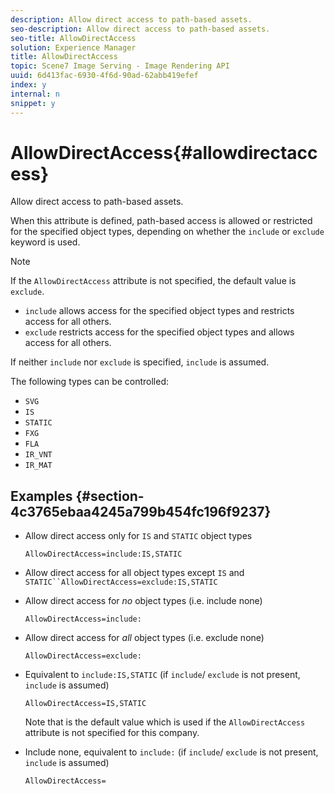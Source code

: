 ```yaml
---
description: Allow direct access to path-based assets.
seo-description: Allow direct access to path-based assets.
seo-title: AllowDirectAccess
solution: Experience Manager
title: AllowDirectAccess
topic: Scene7 Image Serving - Image Rendering API
uuid: 6d413fac-6930-4f6d-90ad-62abb419efef
index: y
internal: n
snippet: y
---
```


# AllowDirectAccess{#allowdirectaccess}

Allow direct access to path-based assets.

When this attribute is defined, path-based access is allowed or restricted for the specified object types, depending on whether the `include` or `exclude` keyword is used.

>[!NOTE]
>
>If the `AllowDirectAccess` attribute is not specified, the default value is `exclude`.

* `include` allows access for the specified object types and restricts access for all others. 
* `exclude` restricts access for the specified object types and allows access for all others.

If neither `include` nor `exclude` is specified, `include` is assumed.

The following types can be controlled:

* `SVG` 
* `IS` 
* `STATIC` 
* `FXG` 
* `FLA` 
* `IR_VNT` 
* `IR_MAT`

## Examples {#section-4c3765ebaa4245a799b454fc196f9237}

* Allow direct access only for `IS` and `STATIC` object types

  `AllowDirectAccess=include:IS,STATIC`

* Allow direct access for all object types except `IS` and `STATIC``AllowDirectAccess=exclude:IS,STATIC`

* Allow direct access for *no* object types (i.e. include none)

  `AllowDirectAccess=include:`

* Allow direct access for *all* object types (i.e. exclude none)

  `AllowDirectAccess=exclude:`

* Equivalent to `include:IS,STATIC` (if `include`/ `exclude` is not present, `include` is assumed)

  `AllowDirectAccess=IS,STATIC`

  Note that is the default value which is used if the `AllowDirectAccess` attribute is not specified for this company. 

* Include none, equivalent to `include:` (if `include`/ `exclude` is not present, `include` is assumed)

  `AllowDirectAccess=`

